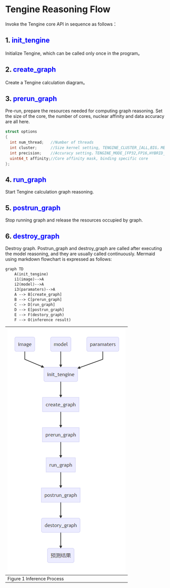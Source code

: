 # Tengine Reasoning Flow
Invoke the Tengine core API in sequence as follows：

## 1. <font color=blue>init_tengine</font>

Initialize Tengine, which can be called only once in the program。

## 2. <font color=blue>create_graph</font>

Create a Tengine calculation diagram。

## 3. <font color=blue>prerun_graph</font>

Pre-run, prepare the resources needed for computing graph reasoning. Set the size of the core, the number of cores, nuclear affinity and data accuracy are all here.

```c
struct options
{
  int num_thread;	//Number of threads
  int cluster;		//Size kernel setting, TENGINE_CLUSTER_[ALL,BIG，MEDIUM，LITTLE]
  int precision;	//Accuracy setting，TENGINE_MODE_[FP32,FP16,HYBRID_INT8,UINT8,INT8]
  uint64_t affinity;//Core affinity mask, binding specific core
};
```



## 4. <font color=blue>run_graph</font>

Start Tengine calculation graph reasoning.

## 5. <font color=blue>postrun_graph</font>

Stop running graph and release the resources occupied by graph. 

## 6. <font color=blue>destroy_graph</font>

Destroy graph. Postrun_graph and destroy_graph are called after executing the model reasoning, and they are usually called continuously. Mermaid using markdown flowchart is expressed as follows:

>
```mermaid
graph TD
	A(init_tengine)
	i1(image)-->A
	i2(model)-->A
	i3(paramaters)-->A
	A --> B[create_graph]
    B --> C[prerun_graph]
    C --> D[run_graph]
    D --> E[postrun_graph]
    E --> F(destory_graph)
    F --> O(inference result)
```
>
| ![img](https://raw.githubusercontent.com/BUG1989/tengine-docs/main/images/clip_image008.png)|
| ------------------------------------------------------------ |
| Figure 1 Inference Process  